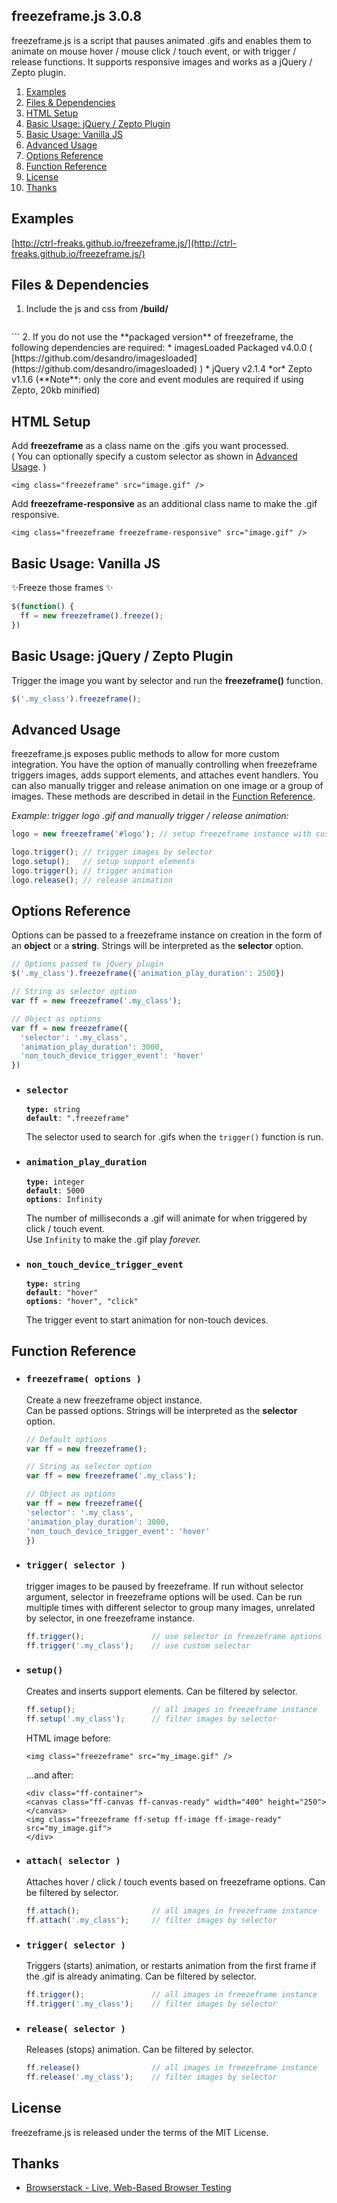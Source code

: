 ## freezeframe.js 3.0.8

freezeframe.js is a script that pauses animated .gifs and enables them to 
animate on mouse hover / mouse click / touch event, or with trigger / release 
functions. It supports responsive images and works as a jQuery / Zepto plugin.

1. [Examples](#examples)
2. [Files & Dependencies](#files_dependencies)
3. [HTML Setup](#html_setup)
4. [Basic Usage: jQuery / Zepto Plugin](#basic_usage_jquery_zepto_plugin)
5. [Basic Usage: Vanilla JS](#basic_usage_vanilla_js)
6. [Advanced Usage](#advanced_usage)
7. [Options Reference](#options_reference)
8. [Function Reference](#function_reference)
9. [License](#license)
10. [Thanks](#thanks)

<a name="examples"></a>
## Examples
[http://ctrl-freaks.github.io/freezeframe.js/](http://ctrl-freaks.github.io/freezeframe.js/)

<a name="files_dependencies"></a>
## Files & Dependencies

1. Include the js and css from **/build/**  

    ```
  <link rel="stylesheet" href="freezeframe_styles.min.css">
  <script src="freezeframe.min.js"></script>
    ```
2. If you do not use the **packaged version** of freezeframe, the following dependencies are required:
  * imagesLoaded Packaged v4.0.0 ( [https://github.com/desandro/imagesloaded](https://github.com/desandro/imagesloaded) )
  * jQuery v2.1.4 *or* Zepto v1.1.6  
    (**Note**: only the core and event modules are required if using Zepto, 20kb minified)


<a name="html_setup"></a>
## HTML Setup

Add **freezeframe** as a class name on the .gifs you want processed.  
( You can optionally specify a custom selector as shown in [Advanced Usage](#advanced_usage). )

```HTML5
<img class="freezeframe" src="image.gif" /> 
```
Add **freezeframe-responsive** as an additional class name to make the .gif responsive.

```HTML5
<img class="freezeframe freezeframe-responsive" src="image.gif" /> 
```

<a name="basic_usage_vanilla_js"></a>
## Basic Usage: Vanilla JS

✨Freeze those frames ✨

```javascript
$(function() {
  ff = new freezeframe().freeze();
})
```

<a name="basic_usage_jquery_zepto_plugin"></a>
## Basic Usage: jQuery / Zepto Plugin

Trigger the image you want by selector and run the **freezeframe()** function. 

```javascript
$('.my_class').freezeframe();
```

<a name="advanced_usage"></a>
## Advanced Usage

freezeframe.js exposes public methods to allow for more custom integration. You 
have the option of manually controlling when freezeframe triggers images, adds 
support elements, and attaches event handlers. You can also manually trigger 
and release animation on one image or a group of images. These methods are 
described in detail in the [Function Reference](#function_reference).

*Example: trigger logo .gif and manually trigger / release animation:*
```javascript
logo = new freezeframe('#logo'); // setup freezeframe instance with custom selector

logo.trigger(); // trigger images by selector
logo.setup();   // setup support elements
logo.trigger(); // trigger animation
logo.release(); // release animation
```

<a name="options_reference"></a>
## Options Reference

Options can be passed to a freezeframe instance on creation in the form of an 
**object** or a **string**. Strings will be interpreted as the **selector** option.  

```javascript
// Options passed to jQuery plugin
$('.my_class').freezeframe({'animation_play_duration': 2500})

// String as selector option
var ff = new freezeframe('.my_class');

// Object as options
var ff = new freezeframe({
  'selector': '.my_class',
  'animation_play_duration': 3000,
  'non_touch_device_trigger_event': 'hover'
})
```

* ### ```selector```   

    <code><b>type:</b> string</code>  
    <code><b>default</b>: ".freezeframe"</code>  

    The selector used to search for .gifs when the ```trigger()``` function is 
    run.

* ### ```animation_play_duration```  

    <code><b>type:</b> integer</code>  
    <code><b>default</b>: 5000</code>  
    <code><b>options</b>: Infinity</code>  

    The number of milliseconds a .gif will animate for when triggered by click / 
    touch event.  
    Use ```Infinity``` to make the .gif play *forever.*

* ### ```non_touch_device_trigger_event```  

    <code><b>type:</b> string</code>  
    <code><b>default</b>: "hover"</code>  
    <code><b>options</b>: "hover", "click"</code>  

    The trigger event to start animation for non-touch devices.

<a name="function_reference"></a>
## Function Reference

* ### ```freezeframe( options )```  

    Create a new freezeframe object instance.  
    Can be passed options. Strings will be interpreted as the **selector** option. 
     ```javascript
  // Default options
  var ff = new freezeframe();

  // String as selector option
  var ff = new freezeframe('.my_class');

  // Object as options
  var ff = new freezeframe({
    'selector': '.my_class',
    'animation_play_duration': 3000,
    'non_touch_device_trigger_event': 'hover'
  })
    ```

* ### ```trigger( selector )```  
    trigger images to be paused by freezeframe. If run without selector 
    argument, selector in freezeframe options will be used. Can be run multiple 
    times with different selector to group many images, unrelated by selector, 
    in one freezeframe instance.
    ```javascript
  ff.trigger();               // use selector in freezeframe options
  ff.trigger('.my_class');    // use custom selector
    ```

* ### ```setup()```  
    Creates and inserts support elements. Can be filtered by selector.  
    ```javascript
  ff.setup();                 // all images in freezeframe instance
  ff.setup('.my_class');      // filter images by selector
    ```
    HTML image before:

     ```
  <img class="freezeframe" src="my_image.gif" />
     ```  

     ...and after:
     ```
  <div class="ff-container">
    <canvas class="ff-canvas ff-canvas-ready" width="400" height="250"></canvas>
    <img class="freezeframe ff-setup ff-image ff-image-ready" src="my_image.gif">
  </div>
     ```

* ### ```attach( selector )```  
    Attaches hover / click / touch events based on freezeframe options. Can be filtered by selector.
    ```javascript
  ff.attach();                // all images in freezeframe instance
  ff.attach('.my_class');     // filter images by selector
    ```

* ### ```trigger( selector )```  
    Triggers (starts) animation, or restarts animation from the first frame if 
    the .gif is already animating. Can be filtered by selector.
    ```javascript
  ff.trigger();               // all images in freezeframe instance
  ff.trigger('.my_class');    // filter images by selector
    ```

* ### ```release( selector )```  
    Releases (stops) animation. Can be filtered by selector.
    ```javascript
  ff.release()                // all images in freezeframe instance
  ff.release('.my_class');    // filter images by selector
    ```

<a name="license"></a>
## License
freezeframe.js is released under the terms of the MIT License.

<a name="thanks"></a>
## Thanks
* [Browserstack - Live, Web-Based Browser Testing](https://www.browserstack.com/)
